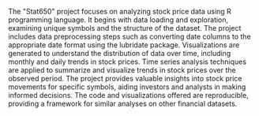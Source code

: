 The "Stat650" project focuses on analyzing stock price data using R programming language. It begins with data loading and exploration, examining unique symbols and the structure of the dataset. The project includes data preprocessing steps such as converting date columns to the appropriate date format using the lubridate package. Visualizations are generated to understand the distribution of data over time, including monthly and daily trends in stock prices. Time series analysis techniques are applied to summarize and visualize trends in stock prices over the observed period. The project provides valuable insights into stock price movements for specific symbols, aiding investors and analysts in making informed decisions. The code and visualizations offered are reproducible, providing a framework for similar analyses on other financial datasets.
